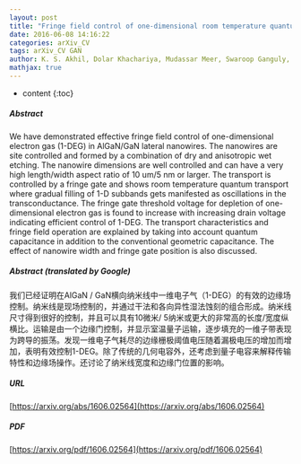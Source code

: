 ```yaml
---
layout: post
title: "Fringe field control of one-dimensional room temperature quantum transport in site controlled AlGaN/GaN lateral nanowires"
date: 2016-06-08 14:16:22
categories: arXiv_CV
tags: arXiv_CV GAN
author: K. S. Akhil, Dolar Khachariya, Mudassar Meer, Swaroop Ganguly, Dipankar Saha
mathjax: true
---
```


* content
{:toc}

##### Abstract
We have demonstrated effective fringe field control of one-dimensional electron gas (1-DEG) in AlGaN/GaN lateral nanowires. The nanowires are site controlled and formed by a combination of dry and anisotropic wet etching. The nanowire dimensions are well controlled and can have a very high length/width aspect ratio of 10 um/5 nm or larger. The transport is controlled by a fringe gate and shows room temperature quantum transport where gradual filling of 1-D subbands gets manifested as oscillations in the transconductance. The fringe gate threshold voltage for depletion of one-dimensional electron gas is found to increase with increasing drain voltage indicating efficient control of 1-DEG. The transport characteristics and fringe field operation are explained by taking into account quantum capacitance in addition to the conventional geometric capacitance. The effect of nanowire width and fringe gate position is also discussed.

##### Abstract (translated by Google)
我们已经证明在AlGaN / GaN横向纳米线中一维电子气（1-DEG）的有效的边缘场控制。纳米线是现场控制的，并通过干法和各向异性湿法蚀刻的组合形成。纳米线尺寸得到很好的控制，并且可以具有10微米/ 5纳米或更大的非常高的长度/宽度纵横比。运输是由一个边缘门控制，并显示室温量子运输，逐步填充的一维子带表现为跨导的振荡。发现一维电子气耗尽的边缘栅极阈值电压随着漏极电压的增加而增加，表明有效控制1-DEG。除了传统的几何电容外，还考虑到量子电容来解释传输特性和边缘场操作。还讨论了纳米线宽度和边缘门位置的影响。

##### URL
[https://arxiv.org/abs/1606.02564](https://arxiv.org/abs/1606.02564)

##### PDF
[https://arxiv.org/pdf/1606.02564](https://arxiv.org/pdf/1606.02564)

